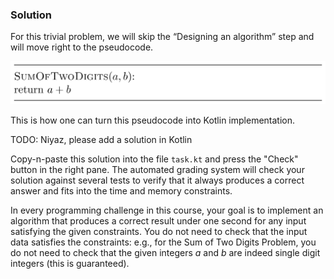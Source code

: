 
### Solution

For this trivial problem, we will skip the 
“Designing an algorithm” step and will move right to the pseudocode.

![](../../images/sum_of_two_digits.png)

This is how one can turn this pseudocode into Kotlin implementation.

TODO: Niyaz, please add a solution in Kotlin

Copy-n-paste this solution into the file `task.kt`
and press the "Check" button in the right pane. 
The automated grading system will check your solution
against several tests to verify that it 
always produces a correct answer and fits into the time 
and memory constraints.

In every programming challenge in this course, your goal is to implement an 
algorithm that produces a correct 
result under one second for any input satisfying 
the given constraints. You do not need to check that the input data satisfies 
the constraints: e.g., for the Sum of Two Digits Problem, you do not need 
to check that the given integers $a$ and $b$ are indeed single digit integers 
(this is guaranteed).

